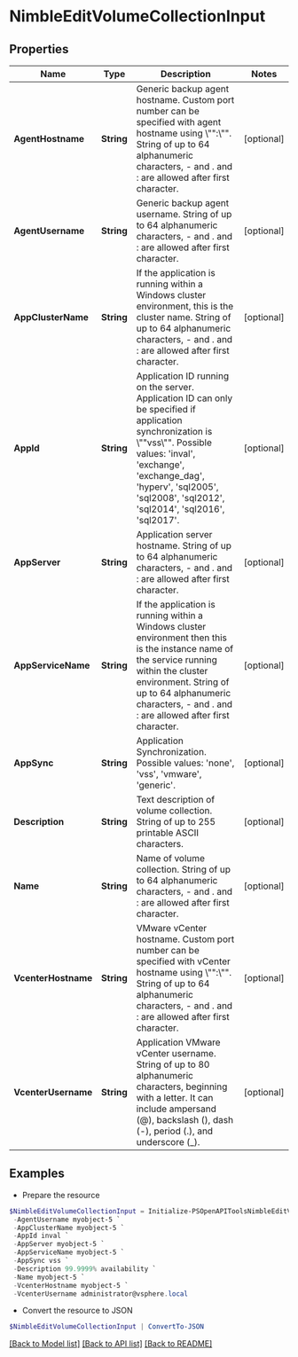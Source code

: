 # NimbleEditVolumeCollectionInput
## Properties

Name | Type | Description | Notes
------------ | ------------- | ------------- | -------------
**AgentHostname** | **String** | Generic backup agent hostname. Custom port number can be specified with agent hostname using \\&quot;&quot;:\\&quot;&quot;. String of up to 64 alphanumeric characters, - and . and : are allowed after first character. | [optional] 
**AgentUsername** | **String** | Generic backup agent username. String of up to 64 alphanumeric characters, - and . and : are allowed after first character. | [optional] 
**AppClusterName** | **String** | If the application is running within a Windows cluster environment, this is the cluster name. String of up to 64 alphanumeric characters, - and . and : are allowed after first character. | [optional] 
**AppId** | **String** | Application ID running on the server. Application ID can only be specified if application synchronization is \\&quot;&quot;vss\\&quot;&quot;. Possible values: &#39;inval&#39;, &#39;exchange&#39;, &#39;exchange_dag&#39;, &#39;hyperv&#39;, &#39;sql2005&#39;, &#39;sql2008&#39;, &#39;sql2012&#39;, &#39;sql2014&#39;, &#39;sql2016&#39;, &#39;sql2017&#39;. | [optional] 
**AppServer** | **String** | Application server hostname. String of up to 64 alphanumeric characters, - and . and : are allowed after first character. | [optional] 
**AppServiceName** | **String** | If the application is running within a Windows cluster environment then this is the instance name of the service running within the cluster environment. String of up to 64 alphanumeric characters, - and . and : are allowed after first character. | [optional] 
**AppSync** | **String** | Application Synchronization. Possible values: &#39;none&#39;, &#39;vss&#39;, &#39;vmware&#39;, &#39;generic&#39;. | [optional] 
**Description** | **String** | Text description of volume collection. String of up to 255 printable ASCII characters. | [optional] 
**Name** | **String** | Name of volume collection. String of up to 64 alphanumeric characters, - and . and : are allowed after first character. | [optional] 
**VcenterHostname** | **String** | VMware vCenter hostname. Custom port number can be specified with vCenter hostname using \\&quot;&quot;:\\&quot;&quot;. String of up to 64 alphanumeric characters, - and . and : are allowed after first character. | [optional] 
**VcenterUsername** | **String** | Application VMware vCenter username. String of up to 80 alphanumeric characters, beginning with a letter. It can include ampersand (@), backslash (\), dash (-), period (.), and underscore (_). | [optional] 

## Examples

- Prepare the resource
```powershell
$NimbleEditVolumeCollectionInput = Initialize-PSOpenAPIToolsNimbleEditVolumeCollectionInput  -AgentHostname myobject-5 `
 -AgentUsername myobject-5 `
 -AppClusterName myobject-5 `
 -AppId inval `
 -AppServer myobject-5 `
 -AppServiceName myobject-5 `
 -AppSync vss `
 -Description 99.9999% availability `
 -Name myobject-5 `
 -VcenterHostname myobject-5 `
 -VcenterUsername administrator@vsphere.local
```

- Convert the resource to JSON
```powershell
$NimbleEditVolumeCollectionInput | ConvertTo-JSON
```

[[Back to Model list]](../README.md#documentation-for-models) [[Back to API list]](../README.md#documentation-for-api-endpoints) [[Back to README]](../README.md)

